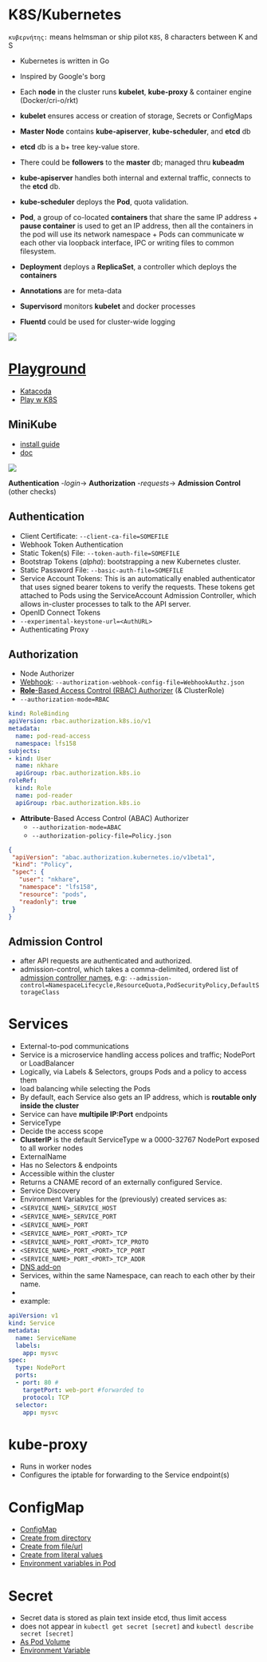 
# K8S/Kubernetes
`κυβερνήτης:` means helmsman or ship pilot
`K8S`, 8 characters between K and S

+ Kubernetes is written in Go
+ Inspired by Google's borg

+ Each **node** in the cluster runs **kubelet**, **kube-proxy** & container engine (Docker/cri-o/rkt)
 + **kubelet** ensures access or creation of storage, Secrets or ConfigMaps
 + **Master Node** contains **kube-apiserver**, **kube-scheduler**, and **etcd** db
  + **etcd** db is a b+ tree key-value store.
   + There could be **followers** to the **master** db; managed thru **kubeadm**
  + **kube-apiserver** handles both internal and external traffic, connects to the **etcd** db.
  + **kube-scheduler** deploys the **Pod**, quota validation.
   + **Pod**, a group of co-located **containers** that share the same IP address
    + **pause container** is used to get an IP address, then all the containers in the pod will use its network namespace
    + Pods can communicate w each other via loopback interface, IPC or writing files to common filesystem.
+ **Deployment** deploys a **ReplicaSet**, a controller which deploys the **containers**
+ **Annotations** are for meta-data
+ **Supervisord** monitors **kubelet** and docker processes
+ **Fluentd** could be used for cluster-wide logging

[![](https://d33wubrfki0l68.cloudfront.net/e298a92e2454520dddefc3b4df28ad68f9b91c6f/70d52/images/docs/pre-ccm-arch.png)](https://kubernetes.io/docs/concepts/architecture/cloud-controller/)

# [Playground](https://kubernetes.io/docs/tasks/configure-pod-container/configure-pod-configmap/#before-you-begin)
 + [Katacoda](https://www.katacoda.com/courses/kubernetes/playground)
 + [Play w K8S](http://labs.play-with-k8s.com/)

## MiniKube
+ [install guide](https://kubernetes.io/docs/tasks/tools/install-minikube/)
+ [doc](https://kubernetes.io/docs/setup/minikube)

[![](https://d33wubrfki0l68.cloudfront.net/673dbafd771491a080c02c6de3fdd41b09623c90/50100/images/docs/admin/access-control-overview.svg)](https://kubernetes.io/docs/reference/access-authn-authz/controlling-access/)

**Authentication** -*login*-> **Authorization** -*requests*-> **Admission Control** (other checks)

## Authentication
+ Client Certificate: `--client-ca-file=SOMEFILE`
+ Webhook Token Authentication
+ Static Token(s) File: `--token-auth-file=SOMEFILE`
+ Bootstrap Tokens (*alpha*): bootstrapping a new Kubernetes cluster.
+ Static Password File: `--basic-auth-file=SOMEFILE`
+ Service Account Tokens: This is an automatically enabled authenticator that uses signed bearer tokens to verify the requests. These tokens get attached to Pods using the ServiceAccount Admission Controller, which allows in-cluster processes to talk to the API server.
+ OpenID Connect Tokens
+ `--experimental-keystone-url=<AuthURL>`
+ Authenticating Proxy

## Authorization
+ Node Authorizer
+ [Webhook](https://kubernetes.io/docs/reference/access-authn-authz/webhook/#configuration-file-format): `--authorization-webhook-config-file=WebhookAuthz.json`
+ [**Role**-Based Access Control (RBAC) Authorizer](https://kubernetes.io/docs/reference/access-authn-authz/rbac/) (& ClusterRole)
 + `--authorization-mode=RBAC`

```yaml
kind: RoleBinding
apiVersion: rbac.authorization.k8s.io/v1
metadata:
  name: pod-read-access
  namespace: lfs158
subjects:
- kind: User
  name: nkhare
  apiGroup: rbac.authorization.k8s.io
roleRef:
  kind: Role
  name: pod-reader
  apiGroup: rbac.authorization.k8s.io
```
+ **Attribute**-Based Access Control (ABAC) Authorizer
  + `--authorization-mode=ABAC`
  + `--authorization-policy-file=Policy.json`
 
 ```json
 {
  "apiVersion": "abac.authorization.kubernetes.io/v1beta1",
  "kind": "Policy",
  "spec": {
    "user": "nkhare",
    "namespace": "lfs158",
    "resource": "pods",
    "readonly": true
  }
}
 ```
 
## Admission Control
+ after API requests are authenticated and authorized.
+  admission-control, which takes a comma-delimited, ordered list of [admission controller names](https://kubernetes.io/docs/reference/access-authn-authz/admission-controllers/#what-does-each-admission-controller-do), e.g: `--admission-control=NamespaceLifecycle,ResourceQuota,PodSecurityPolicy,DefaultStorageClass`

# Services

+ External-to-pod communications
+ Service is a microservice handling access polices and traffic; NodePort or LoadBalancer
+ Logically, via Labels & Selectors, groups Pods and a policy to access them
+ load balancing while selecting the Pods
+ By default, each Service also gets an IP address, which is **routable only inside the cluster**
+ Service can have **multipile IP:Port** endpoints
+ ServiceType
 + Decide the access scope
 + **ClusterIP** is the default ServiceType w a 0000-32767 NodePort exposed to all worker nodes
 + ExternalName
  + Has no Selectors & endpoints
  + Accessible within the cluster
  + Returns a CNAME record of an externally configured Service.
+ Service Discovery
 + Environment Variables for the (previously) created services as:
  + `<SERVICE_NAME>_SERVICE_HOST`
  + `<SERVICE_NAME>_SERVICE_PORT`
  + `<SERVICE_NAME>_PORT`
  + `<SERVICE_NAME>_PORT_<PORT>_TCP`
  + `<SERVICE_NAME>_PORT_<PORT>_TCP_PROTO`
  + `<SERVICE_NAME>_PORT_<PORT>_TCP_PORT`
  + `<SERVICE_NAME>_PORT_<PORT>_TCP_ADDR`
 + [DNS add-on](https://github.com/kubernetes/kubernetes/tree/master/cluster/addons/dns)
  + Services, within the same Namespace, can reach to each other by their name.
  + 
+ example:

```yaml
apiVersion: v1
kind: Service
metadata:
  name: ServiceName
  labels:
    app: mysvc
spec:
  type: NodePort
  ports:
  - port: 80 #
    targetPort: web-port #forwarded to
    protocol: TCP
  selector:
    app: mysvc
```

# kube-proxy

+ Runs in worker nodes
+ Configures the iptable for forwarding to the Service endpoint(s)


# ConfigMap

+ [ConfigMap](https://kubernetes.io/docs/tasks/configure-pod-container/configure-pod-configmap/#create-a-configmap)
 + [Create from directory](https://kubernetes.io/docs/tasks/configure-pod-container/configure-pod-configmap/#create-configmaps-from-directories)
 + [Create from file/url](https://kubernetes.io/docs/tasks/configure-pod-container/configure-pod-configmap/#create-configmaps-from-files)
 + [Create from literal values](https://kubernetes.io/docs/tasks/configure-pod-container/configure-pod-configmap/#create-configmaps-from-literal-values)
+ [Environment variables in Pod](https://kubernetes.io/docs/tasks/configure-pod-container/configure-pod-configmap/#use-configmap-defined-environment-variables-in-pod-commands)

# Secret
+ Secret data is stored as plain text inside etcd, thus limit access
+ does not appear in `kubectl get secret [secret]` and `kubectl describe secret [secret]`
+ [As Pod Volume](https://kubernetes.io/docs/concepts/configuration/secret/#using-secrets-as-files-from-a-pod)
+ [Environment Variable](https://kubernetes.io/docs/concepts/configuration/secret/#using-secrets-as-environment-variables)
